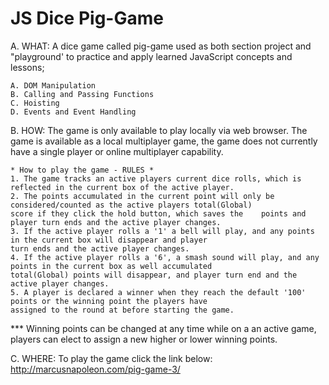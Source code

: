 # JS Dice Pig-Game

A. WHAT:
A dice game called pig-game used as both section project  and "playground' to practice and apply learned JavaScript concepts and lessons;

	A. DOM Manipulation
	B. Calling and Passing Functions
	C. Hoisting
	D. Events and Event Handling
	
	

B. HOW:
The game is only available to play locally via web browser.
The game is available as a local multiplayer game, the game does not currently have a single player or online multiplayer capability.

    * How to play the game - RULES *
	1. The game tracks an active players current dice rolls, which is reflected in the current box of the active player.
	2. The points accumulated in the current point will only be considered/counted as the active players total(Global) 
	score if they click the hold button, which saves the	points and player turn ends and the active player changes.
	3. If the active player rolls a '1' a bell will play, and any points in the current box will disappear and player 
	turn ends and the active player changes.
	4. If the active player rolls a '6', a smash sound will play, and any points in the current box as well accumulated 
	total(Global) points will disappear, and player turn end and the active player changes.
	5. A player is declared a winner when they reach the default '100' points or the winning point the players have 
	assigned to the round at before starting the game.
	
*** Winning points can be changed at any time while on a an active game, players can elect to assign a new higher or lower winning points.
	


C. WHERE:
To play the game click the link below:   http://marcusnapoleon.com/pig-game-3/
	

